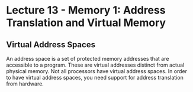 # Lecture 13 - Memory 1: Address Translation and Virtual Memory

## Virtual Address Spaces
An address space is a set of protected memory addresses that are accessible to a program. These are virtual addresses distinct from actual physical memory. Not all processors have virtual address spaces. In order to have virtual address spaces, you need support for address translation from hardware.